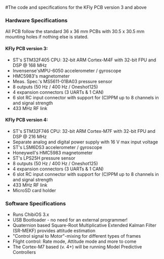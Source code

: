 #The code and specifications for the KFly PCB version 3 and above

### Hardware Specifications

All PCB follow the standard 36 x 36 mm PCBs with 30.5 x 30.5 mm mounting holes if nothing else is stated.

#### KFly PCB version 3:
* ST's STM32F405 CPU: 32-bit ARM Cortex-M4F with 32-bit FPU and DSP @ 168 MHz
* Invensense'sMPU-6050 accelerometer / gyroscope
* HMC5983's magnetometer
* Meas. Spec.'s MS5611-01BA03 pressure sensor
* 8 outputs (50 Hz / 400 Hz / Oneshot125)
* 4 expansion connectors (3 UARTs & 1 CAN)
* 6 slot RC input connector with support for (C)PPM up to 8 channels in and signal strength
* 433 MHz RF link

#### KFly PCB version 4:
* ST's STM32F746 CPU: 32-bit ARM Cortex-M7F with 32-bit FPU and DSP @ 216 MHz
* Separate analog and digital power supply with 16 V max input voltage
* ST's LSM6DS3 accelerometer / gyroscope
* Honeywell's HMC5983 magnetometer
* ST's LPS25H pressure sensor
* 8 outputs (50 Hz / 400 Hz / Oneshot125)
* 4 expansion connectors (3 UARTs & 1 CAN)
* 6 slot RC input connector with support for (C)PPM up to 8 channels in and signal strength
* 433 MHz RF link
* MicroSD card holder


### Software Specifications
* Runs ChibiOS 3.x
* USB Bootloader - no need for an external programmer!
* Quaternion based Square-Root Multiplicative Extended Kalman Filter (SR-MEKF) provides attitude estimation
* "Control signal to Motor"-mixing for different types of frames
* Flight control: Rate mode, Attitude mode and more to come
* The Cortex-M7 based (v. 4+) will be running Model Predictive Controllers